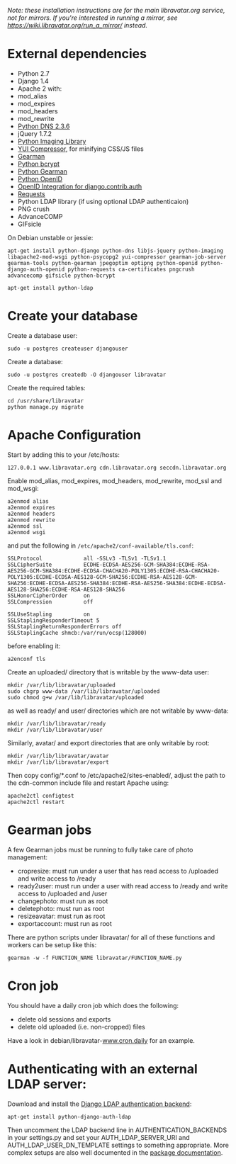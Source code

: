 *Note: these installation instructions are for the main libravatar.org service, not for mirrors. If you're interested in running a mirror, see <https://wiki.libravatar.org/run_a_mirror/> instead.*

# External dependencies

* Python 2.7
* Django 1.4
* Apache 2 with:
 * mod\_alias
 * mod\_expires
 * mod\_headers
 * mod\_rewrite
* [Python DNS 2.3.6](http://pydns.sourceforge.net/)
* jQuery 1.7.2
* [Python Imaging Library](http://www.pythonware.com/library/)
* [YUI Compressor](http://developer.yahoo.com/yui/compressor/), for minifying CSS/JS files
* [Gearman](http://www.gearman.org)
* [Python bcrypt](https://pypi.python.org/pypi/bcrypt)
* [Python Gearman](https://pypi.python.org/pypi/gearman)
* [Python OpenID](https://github.com/openid/python-openid)
* [OpenID Integration for django.contrib.auth](https://launchpad.net/django-openid-auth)
* [Requests](http://python-requests.org/)
* Python LDAP library (if using optional LDAP authenticaion)
* PNG crush
* AdvanceCOMP
* GIFsicle

On Debian unstable or jessie:

    apt-get install python-django python-dns libjs-jquery python-imaging libapache2-mod-wsgi python-psycopg2 yui-compressor gearman-job-server gearman-tools python-gearman jpegoptim optipng python-openid python-django-auth-openid python-requests ca-certificates pngcrush advancecomp gifsicle python-bcrypt
  
    apt-get install python-ldap


# Create your database

Create a database user:

    sudo -u postgres createuser djangouser

Create a database:

    sudo -u postgres createdb -O djangouser libravatar

Create the required tables:

    cd /usr/share/libravatar
    python manage.py migrate

# Apache Configuration

Start by adding this to your /etc/hosts:

    127.0.0.1 www.libravatar.org cdn.libravatar.org seccdn.libravatar.org

Enable mod\_alias, mod\_expires, mod\_headers, mod\_rewrite, mod\_ssl and mod\_wsgi:

    a2enmod alias
    a2enmod expires
    a2enmod headers
    a2enmod rewrite
    a2enmod ssl
    a2enmod wsgi

and put the following in `/etc/apache2/conf-available/tls.conf`:

    SSLProtocol             all -SSLv3 -TLSv1 -TLSv1.1
    SSLCipherSuite          ECDHE-ECDSA-AES256-GCM-SHA384:ECDHE-RSA-AES256-GCM-SHA384:ECDHE-ECDSA-CHACHA20-POLY1305:ECDHE-RSA-CHACHA20-POLY1305:ECDHE-ECDSA-AES128-GCM-SHA256:ECDHE-RSA-AES128-GCM-SHA256:ECDHE-ECDSA-AES256-SHA384:ECDHE-RSA-AES256-SHA384:ECDHE-ECDSA-AES128-SHA256:ECDHE-RSA-AES128-SHA256
    SSLHonorCipherOrder     on
    SSLCompression          off
    
    SSLUseStapling          on
    SSLStaplingResponderTimeout 5
    SSLStaplingReturnResponderErrors off
    SSLStaplingCache shmcb:/var/run/ocsp(128000)

before enabling it:

    a2enconf tls

Create an uploaded/ directory that is writable by the www-data user:

    mkdir /var/lib/libravatar/uploaded
    sudo chgrp www-data /var/lib/libravatar/uploaded
    sudo chmod g+w /var/lib/libravatar/uploaded

as well as ready/ and user/ directories which are not writable by www-data:

    mkdir /var/lib/libravatar/ready
    mkdir /var/lib/libravatar/user

Similarly, avatar/ and export directories that are only writable by root:

    mkdir /var/lib/libravatar/avatar
    mkdir /var/lib/libravatar/export

Then copy config/*.conf to /etc/apache2/sites-enabled/, adjust the
path to the cdn-common include file and restart Apache using:

    apache2ctl configtest
    apache2ctl restart


# Gearman jobs

A few Gearman jobs must be running to fully take care of photo management:

* cropresize: must run under a user that has read access to /uploaded and
              write access to /ready
* ready2user: must run under a user with read access to /ready and write
              access to /uploaded and /user
* changephoto: must run as root
* deletephoto: must run as root
* resizeavatar: must run as root
* exportaccount: must run as root

There are python scripts under libravatar/ for all of these functions and
workers can be setup like this:

    gearman -w -f FUNCTION_NAME libravatar/FUNCTION_NAME.py


# Cron job

You should have a daily cron job which does the following:

* delete old sessions and exports
* delete old uploaded (i.e. non-cropped) files

Have a look in debian/libravatar-www.cron.daily for an example.


# Authenticating with an external LDAP server:

Download and install the [Django LDAP authentication backend](http://packages.python.org/django-auth-ldap/):

    apt-get install python-django-auth-ldap

Then uncomment the LDAP backend line in AUTHENTICATION\_BACKENDS in your
settings.py and set your AUTH\_LDAP\_SERVER\_URI and AUTH\_LDAP\_USER\_DN\_TEMPLATE
settings to something appropriate. More complex setups are also well documented
in the [package documentation](https://pythonhosted.org/django-auth-ldap/).
